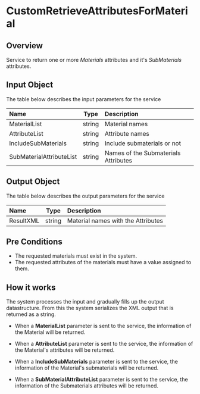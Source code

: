 # CustomRetrieveAttributesForMaterial

## Overview

Service to return one or more *Materials* attributes and it's *SubMaterials* attributes.

## Input Object

The table below describes the input parameters for the service

| Name | Type | Description |
| :--- | :----: | :---------- |
| MaterialList | string | Material names|
| AttributeList | string | Attribute names|
| IncludeSubMaterials | string | Include submaterials or not |
| SubMaterialAttributeList | string | Names of the Submaterials Attributes |

## Output Object

The table below describes the output parameters for the service

| Name | Type | Description |
| :--- | :----: | :---------- |
| ResultXML | string | Material names with the Attributes |

## Pre Conditions

* The requested materials must exist in the system.
* The requested attributes of the materials must have a value assigned to them.

## How it works

The system processes the input and gradually fills up the output datastructure. From this the system serializes the XML output that is returned as a string.

* When a **MaterialList** parameter is sent to the service, the information of the Material will be returned.

* When a **AttributeList** parameter is sent to the service, the information of the Material's attributes will be returned.

* When a **IncludeSubMaterials** parameter is sent to the service, the information of the Material's submaterials will be returned.

* When a **SubMaterialAttributeList** parameter is sent to the service, the information of the Submaterials attributes will be returned.